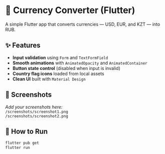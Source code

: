 # 💱 Currency Converter (Flutter)

A simple Flutter app that converts currencies — USD, EUR, and KZT — into RUB.

## ✨ Features
- **Input validation** using `Form` and `TextFormField`
- **Smooth animations** with `AnimatedOpacity` and `AnimatedContainer`
- **Button state control** (disabled when input is invalid)
- **Country flag icons** loaded from local assets
- **Clean UI** built with `Material Design`

## 📸 Screenshots
_Add your screenshots here:_  
`/screenshots/screenshot1.png`  
`/screenshots/screenshot2.png`

## 🚀 How to Run
```bash
flutter pub get
flutter run

